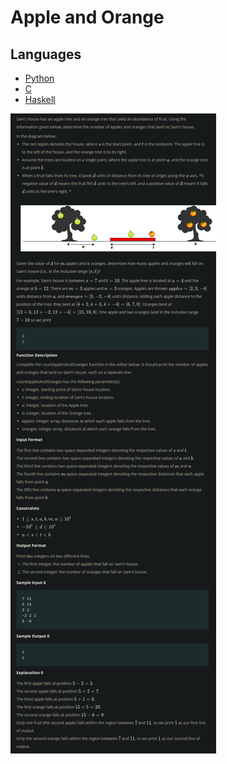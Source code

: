 # Apple and Orange

## Languages

- [Python](Python3/main.py)
- [C](C/main.c)
- [Haskell](Haskell/main.hs)

![problem](_static/problem.png)
